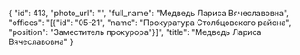 {
    "id": 413,
    "photo_url": "",
    "full_name": "Медведь Лариса Вячеславовна",
    "offices": "[{\"id\": \"05-21\", \"name\": \"Прокуратура Столбцовского района\", \"position\": \"Заместитель прокурора\"}]",
    "title": "Медведь Лариса Вячеславовна"
}